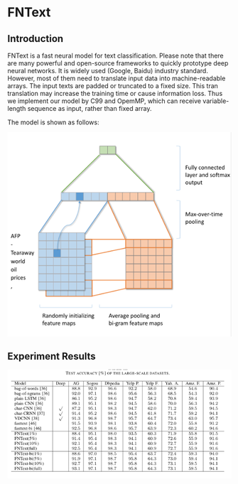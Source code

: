 # FNText

## Introduction

FNText is a fast neural model for text classification.
Please note that
there are many powerful and open-source frameworks to
quickly prototype deep neural networks. It is widely used
(Google, Baidu) industry standard. However, most of them
need to translate input data into machine-readable arrays. The
input texts are padded or truncated to a fixed size. This tran
translation may increase the training time or cause information
loss. Thus we implement our model by C99 and OpemMP,
which can receive variable-length sequence as input, rather
than fixed array.


The model is shown as follows:


![model](https://raw.githubusercontent.com/Ra1nyHouse/FNText/master/model.png)

## Experiment Results

![results](https://raw.githubusercontent.com/Ra1nyHouse/FNText/master/results.png)

